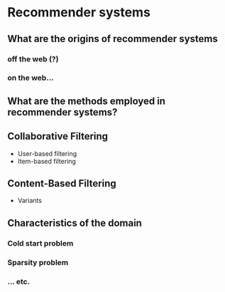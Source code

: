 # Recommender systems

## What are the origins of recommender systems

### off the web (?)
### on the web...

## What are the methods employed in recommender systems?

## Collaborative Filtering
  - User-based filtering
  - Item-based filtering

## Content-Based Filtering
  - Variants

## Characteristics of the domain

### Cold start problem
### Sparsity problem
### ... etc.


